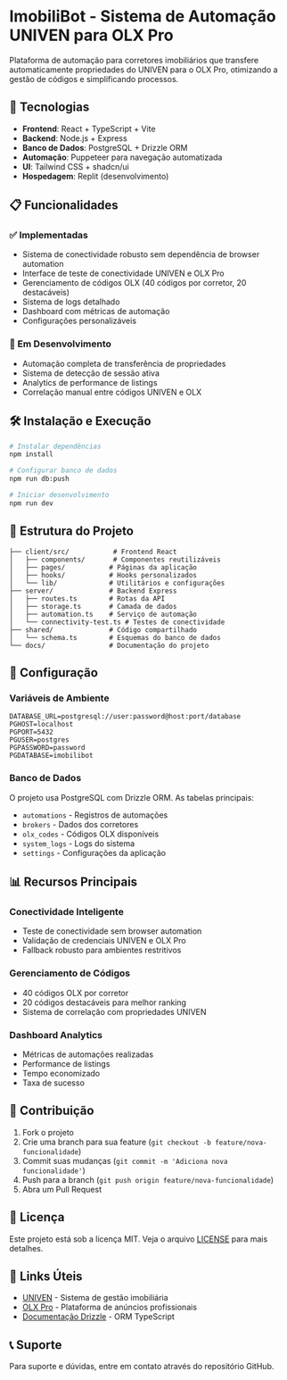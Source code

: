 # ImobiliBot - Sistema de Automação UNIVEN para OLX Pro

Plataforma de automação para corretores imobiliários que transfere automaticamente propriedades do UNIVEN para o OLX Pro, otimizando a gestão de códigos e simplificando processos.

## 🚀 Tecnologias

- **Frontend**: React + TypeScript + Vite
- **Backend**: Node.js + Express
- **Banco de Dados**: PostgreSQL + Drizzle ORM
- **Automação**: Puppeteer para navegação automatizada
- **UI**: Tailwind CSS + shadcn/ui
- **Hospedagem**: Replit (desenvolvimento)

## 📋 Funcionalidades

### ✅ Implementadas
- Sistema de conectividade robusto sem dependência de browser automation
- Interface de teste de conectividade UNIVEN e OLX Pro
- Gerenciamento de códigos OLX (40 códigos por corretor, 20 destacáveis)
- Sistema de logs detalhado
- Dashboard com métricas de automação
- Configurações personalizáveis

### 🔄 Em Desenvolvimento
- Automação completa de transferência de propriedades
- Sistema de detecção de sessão ativa
- Analytics de performance de listings
- Correlação manual entre códigos UNIVEN e OLX

## 🛠️ Instalação e Execução

```bash
# Instalar dependências
npm install

# Configurar banco de dados
npm run db:push

# Iniciar desenvolvimento
npm run dev
```

## 📁 Estrutura do Projeto

```
├── client/src/           # Frontend React
│   ├── components/       # Componentes reutilizáveis
│   ├── pages/           # Páginas da aplicação
│   ├── hooks/           # Hooks personalizados
│   └── lib/             # Utilitários e configurações
├── server/              # Backend Express
│   ├── routes.ts        # Rotas da API
│   ├── storage.ts       # Camada de dados
│   ├── automation.ts    # Serviço de automação
│   └── connectivity-test.ts # Testes de conectividade
├── shared/              # Código compartilhado
│   └── schema.ts        # Esquemas do banco de dados
└── docs/                # Documentação do projeto
```

## 🔧 Configuração

### Variáveis de Ambiente
```
DATABASE_URL=postgresql://user:password@host:port/database
PGHOST=localhost
PGPORT=5432
PGUSER=postgres
PGPASSWORD=password
PGDATABASE=imobilibot
```

### Banco de Dados
O projeto usa PostgreSQL com Drizzle ORM. As tabelas principais:
- `automations` - Registros de automações
- `brokers` - Dados dos corretores
- `olx_codes` - Códigos OLX disponíveis
- `system_logs` - Logs do sistema
- `settings` - Configurações da aplicação

## 📊 Recursos Principais

### Conectividade Inteligente
- Teste de conectividade sem browser automation
- Validação de credenciais UNIVEN e OLX Pro
- Fallback robusto para ambientes restritivos

### Gerenciamento de Códigos
- 40 códigos OLX por corretor
- 20 códigos destacáveis para melhor ranking
- Sistema de correlação com propriedades UNIVEN

### Dashboard Analytics
- Métricas de automações realizadas
- Performance de listings
- Tempo economizado
- Taxa de sucesso

## 🤝 Contribuição

1. Fork o projeto
2. Crie uma branch para sua feature (`git checkout -b feature/nova-funcionalidade`)
3. Commit suas mudanças (`git commit -m 'Adiciona nova funcionalidade'`)
4. Push para a branch (`git push origin feature/nova-funcionalidade`)
5. Abra um Pull Request

## 📝 Licença

Este projeto está sob a licença MIT. Veja o arquivo [LICENSE](LICENSE) para mais detalhes.

## 🔗 Links Úteis

- [UNIVEN](https://univenweb.com.br) - Sistema de gestão imobiliária
- [OLX Pro](https://pro.olx.com.br) - Plataforma de anúncios profissionais
- [Documentação Drizzle](https://orm.drizzle.team) - ORM TypeScript

## 📞 Suporte

Para suporte e dúvidas, entre em contato através do repositório GitHub.